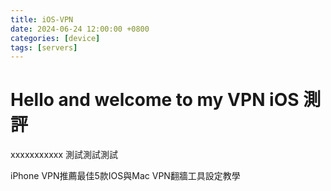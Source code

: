```yaml
---
title: iOS-VPN
date: 2024-06-24 12:00:00 +0800
categories: [device]
tags: [servers]
---
```



# Hello and welcome to my VPN iOS 測評
xxxxxxxxxxx 測試測試測試

iPhone VPN推薦最佳5款IOS與Mac VPN翻牆工具設定教學